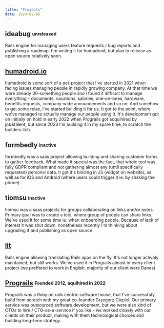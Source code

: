 ```yaml
---
title: "Projects"
date: 2024-02-05
---
```


## ideabug <sub><sup>unreleased</sup></sub>

Rails engine for managing users feature requests / bug reports and publishing a roadmap. I'm writing it for humadroid, but plan to release as open source relatively soon.

## [humadroid.io](https://humadroid.io)

humadroid is some sort of a pet-project that I've started in 2021 when facing issues managing people in rapidly growing company. At that time we were already 30-something people and I found it difficult to manage everything - documents, vacations, salaries, one-on-ones, hardware, benefits requests, company-wide announcements and so on. And somehow to get some relax, I've started building it for us. It got to the point, where we've managed to actually manage our people using it. It's development got on initially on hold in early 2022 when Prograils got acquihired by job&talent, but since 2023 I'm building it in my spare time, to scratch the builders itch. 

## formbedly <sub><sup>inactive</sup></sub>

formbedly was a saas project allowing building and sharing customer forms to gather feedback. What made it special was the fact, that whole tool was fully GDPR compliant and not gathering almost any (until specifically requested) personal data. It got it's binding in JS (widget on website), as well as for iOS and Android (where users could trigger it ie. by shaking the phone).

## tiomsu <sub><sup>inactive</sup></sub>

tiomsu was a saas projects for groups collaborating on links and/or notes. Primary goal was to create a tool, where group of people can share links. We've used it for some time ie. when onboarding people. Because of lack of interest it was shut down, nonetheless recently I'm thinking about upgrading it and publishing as open source

## [lit](https://github.com/prograils/lit)

Rails engine allowing translating Rails apps on the fly. It's not longer activaly maintained, but still works. We've used it in Prograils almost in every client project (we preffered to work in English, majority of our client were Danes)

## [Prograils](https://prograils.com) <sub><sup>Founded 2012, aquihired in 2022</sup></sub>

Prograils was a Ruby on rails centric software house, that I've successfuly build from scratch with my great co-founder Grzegorz Ciepiel. Our primary service was outsourced software development, but we were also kind of CTOs to hire / CTO-as-a-service if you like - we worked closely with our clients on their product, making with them technological choices and building long-term strategy.



